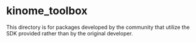 # kinome_toolbox

This directory is for packages developed by the community that utilize the SDK provided rather than by the original developer.
